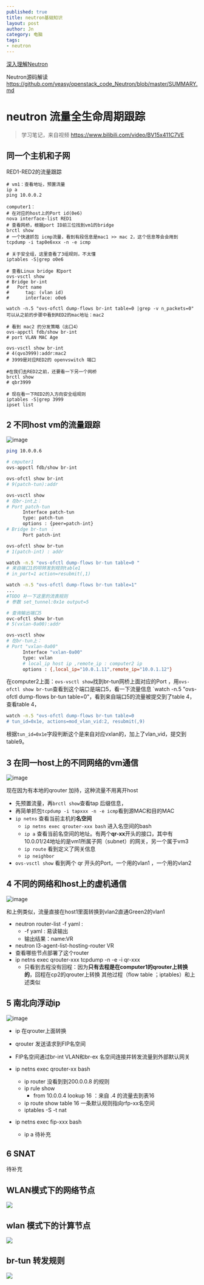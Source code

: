 ```yaml
---
published: true
title: neutron基础知识
layout: post
author: Jn
category: 电脑
tags: 
- neutron
---
```



[深入理解Neutron](https://github.com/yeasy/openstack_understand_Neutron/blob/master/SUMMARY.md)

Neutron源码解读
https://github.com/yeasy/openstack_code_Neutron/blob/master/SUMMARY.md

# neutron 流量全生命周期跟踪
> 学习笔记，来自视频 https://www.bilibili.com/video/BV15x411C7VE 

## 同一个主机和子网
RED1-RED2的流量跟踪

```
# vm1：查看地址，预置流量
ip a
ping 10.0.0.2

computer1：
# 在对应的host上的Port id(0e6)
nova interface-list RED1
# 查看网桥，根据port ID前三位找到vm1的bridge
brctl show
# 一个快速抓包 icmp流量，看到有段信息是mac1 >> mac 2，这个信息等会会用到
tcpdump -i tap0e6xxx -n -e icmp

# 关于安全组，这里查看了3组规则，不太懂
iptables -S|grep o0e6

# 查看Linux bridge 和port
ovs-vsctl show
# Bridge br-int
#   Port name
#      tag: (vlan id)
#      interface: o0e6

watch -n.5 "ovs-ofctl dump-flows br-int table=0 |grep -v n_packets=0"
可以从之前的步骤中看到RED2的mac地址：mac2

# 看到 mac2 的分发策略（出口4）
ovs-appctl fdb/show br-int
# port VLAN MAC Age

ovs-vsctl show br-int
# 4(qvo3999):addr:mac2
# 3999是对应RED2的 openvswitch 端口

#在我们去RED2之前，还要看一下另一个网桥
brctl show
# qbr3999

# 现在看一下RED2的入方向安全组规则
iptables -S|grep 3999
ipset list
```

## 2 不同host vm的流量跟踪
![image](https://user-images.githubusercontent.com/27620242/79688707-95defe00-8282-11ea-9a86-d8fe79c38367.png)

```bash
ping 10.0.0.6

# cmputer1
ovs-appctl fdb/show br-int

ovs-ofctl show br-int
# 9(patch-tun):addr 

ovs-vsctl show
# 在br-int上：
# Port patch-tun
      Interface patch-tun
      type: patch-tun
      options : {peer=patch-int}
# Bridge br-tun ：
      Port patch-int

ovs-ofctl show br-tun
# 1(patch-int) : addr 

watch -n.5 "ovs-ofctl dump-flows br-tun table=0 "
# 来自端口1的呗转发到规则table1
# in_port=1 action=resubmit(,1)

watch -n.5 "ovs-ofctl dump-flows br-tun table=1"
...
#TODO 补一下这里的流表规则
# 参数 set_tunnel:0x1e output=5

# 查询输出端口5
ovc-ofctl show br-tun
# 5(vxlan-0a00):addr

ovs-vsctl show
# 在br-tun上：
# Port "vxlan-0a00"
      Interface "vxlan-0a00"
      type: vxlan
      # local_ip host ip ,remote_ip : computer2 ip
      options : {,local_ip="10.0.1.11",remote_ip="10.0.1.12"}
```
在computer2上面：`ovs-vsctl show`找到br-tun网桥上面对应的Port ，用`ovs-ofctl show br-tun`查看到这个端口是端口5，看一下流量信息 `watch -n.5 "ovs-ofctl dump-flows br-tun table=0"，看到来自端口5的流量被提交到了table 4，查看table 4，
```bash
watch -n.5 "ovs-ofctl dump-flows br-tun table=0
# tun_id=0x1e, actions=mod_vlan_vid:2, resubmit(,9)
```
根据`tun_id=0x1e`字段判断这个是来自对应vxlan的，加上了vlan_vid，提交到table9。

## 3 在同一host上的不同网络的vm通信

![image](https://user-images.githubusercontent.com/27620242/79690747-9ed5cc80-828e-11ea-82d4-553eb92b2bf2.png)

现在因为有本地的qrouter 加持，这种流量不用离开host
* 先预置流量，再`brctl show`查看tap 后缀信息，
* 再简单抓包`tcpdump -i tapxxx -n -e icmp`看到源MAC和目的MAC
* `ip netns` 查看当前主机的**名空间**
  * `ip netns exec qrouter-xxx bash` 进入名空间的bash
  * `ip a` 查看当前名空间的地址。有两个**qr-xx**开头的接口，其中有10.0.01/24地址的是vm1所属子网（subnet）的网关，另一个属于vm3
  * `ip route` 看到定义了网关信息
  * `ip neighbor` 
* `ovs-vsctl show` 看到两个 qr 开头的Port，一个用的vlan1 ，一个用的vlan2

## 4 不同的网络和host上的虚机通信

![image](https://user-images.githubusercontent.com/27620242/79691199-b3b35f80-8290-11ea-9267-91327b91e661.png)

和上例类似，流量直接在host1里面转换到vlan2直通Green2的vlan1
* neutron router-list -f yaml :
  * -f yaml : 易读输出
  * 输出结果：name:VR
*  neutron l3-agent-list-hosting-router VR
  * 查看哪些节点部署了这个router
* ip netns exec qrouter-xxx tcpdump -n -e -i qr-xxx
  * 只看到去程没有回程：因为**只有去程是在computer1的qrouter上转换的**，回程在cp2的qrouter上转换 
其他过程（flow table ；iptables）和上述类似

## 5 南北向浮动ip

![image](https://user-images.githubusercontent.com/27620242/79691594-2b828980-8293-11ea-918a-9df08b4c11cd.png)

* ip 在qrouter上面转换
* qrouter 发送请求到FIP名空间
* FIP名空间通过br-int VLAN和br-ex 名空间连接并转发流量到外部默认网关


* ip netns exec qrouter-xx bash 
  * ip router 没看到到200.0.0.8 的规则
  * ip rule show 
    * from 10.0.0.4 lookup 16 ：来自 .4 的流量去到表16
  * ip route show table 16 一条默认规则指向rfp-xx名空间
  * iptables -S -t nat
* ip netns exec fip-xxx bash 
  * ip a 待补充

## 6 SNAT

待补充



## WLAN模式下的网络节点
![](https://pic.downk.cc/item/5e918364504f4bcb0498a4a5.jpg)

## wlan 模式下的计算节点
![](https://pic.downk.cc/item/5e918837504f4bcb049d8667.jpg)

## br-tun 转发规则
![](https://pic.downk.cc/item/5e91c7c6504f4bcb04dcf0aa.jpg)
